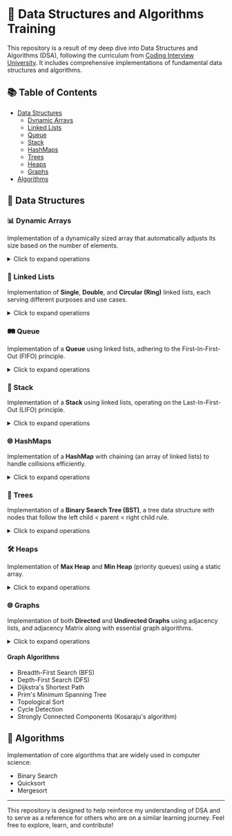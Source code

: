 # 🚀 Data Structures and Algorithms Training

This repository is a result of my deep dive into Data Structures and Algorithms (DSA), following the curriculum from [Coding Interview University](https://github.com/jwasham/coding-interview-university). It includes comprehensive implementations of fundamental data structures and algorithms.

## 📚 Table of Contents

- [Data Structures](#-data-structures)
  - [Dynamic Arrays](#-dynamic-arrays)
  - [Linked Lists](#-linked-lists)
  - [Queue](#%EF%B8%8F-queue)
  - [Stack](#-stack)
  - [HashMaps](#-hashmaps)
  - [Trees](#-trees)
  - [Heaps](#%EF%B8%8F-heaps)
  - [Graphs](#-graphs)
- [Algorithms](#-algorithms)

## 🧩 Data Structures

### 📊 Dynamic Arrays
Implementation of a dynamically sized array that automatically adjusts its size based on the number of elements.

<details>
<summary>Click to expand operations</summary>

- `void push(data, arr)`
- `void insertElement(data, index, arr)`
- `void removeElement(index, arr)`
- `void resizeArray(arr)`
- `void prepend(data, arr)`
- `int pop(arr)`
- `void swap(a, b)`
- `void quickSortArray(arr, low, high)`
- `int findElement(start, data, arr)`
- `void removeAllEqual(data, arr)`
</details>

### 🔗 Linked Lists
Implementation of **Single**, **Double**, and **Circular (Ring)** linked lists, each serving different purposes and use cases.

<details>
<summary>Click to expand operations</summary>

- `void addHeadNode(data)`
- `void addLastNode(data)`
- `int deleteNode(index)`
- `void reverseList()`
- `void swapNode(a,b)`
- `node *findNode(int)`
- `int insertNode(data, index)`
- `void printList()`
</details>

### 🛤️ Queue
Implementation of a **Queue** using linked lists, adhering to the First-In-First-Out (FIFO) principle.

<details>
<summary>Click to expand operations</summary>

- `void enqueue(data)`
- `int dequeue()`
- `int printqueue(index)`
</details>

### 🥞 Stack
Implementation of a **Stack** using linked lists, operating on the Last-In-First-Out (LIFO) principle.

<details>
<summary>Click to expand operations</summary>

- `void push(data)`
- `int pop()`
- `int printstack()`
- `void sortstack()`
- `int peekstack()`
</details>

### 🌐 HashMaps
Implementation of a **HashMap** with chaining (an array of linked lists) to handle collisions efficiently.

<details>
<summary>Click to expand operations</summary>

- `hash_table *createHashtable(int size)`
- `void add(table, key, data)`
- `int hash(key, size)`
- `node *find(table, key)`
- `void printTable(table)`
- `void delete(table, key)`
- `void destroy(table)`
</details>

### 🌳 Trees
Implementation of a **Binary Search Tree (BST)**, a tree data structure with nodes that follow the left child < parent < right child rule.

<details>
<summary>Click to expand operations</summary>

- `treeNode *insert(treeNode *node, int data)`
- `int getNodeCount(treeNode *node)`
- `bool searchInTree(treeNode *node, int data)`
- `int getHeight(treeNode *node)`
- `bool isValidBST(treeNode *node)`
- `treeNode *deleteValue(treeNode *node, int value)`
- `int getSuccessor(treeNode *node, int value)`

</details>

### 🛠️ Heaps

Implementation of **Max Heap** and **Min Heap** (priority queues) using a static array.

<details>

<summary>Click to expand operations</summary>

- `void insert(max_heap *Q, int value)`
- `void heapify_up(max_heap *Q, int i)`
- `int get_max(max_heap *heap)`
- `int get_min(min_heap *heap)`
- `int extract_max(max_heap *heap)`
- `void heapify_down(max_heap *heap, int parent)`
- `void remove_node(max_heap *heap, int i)`
- `void heapsort(int *arr, int size)`

</details>

### 🌐 Graphs

Implementation of both **Directed** and **Undirected Graphs** using adjacency lists, and adjacency Matrix along with essential graph algorithms.

<details>
<summary>Click to expand operations</summary>

- `Graph* createGraph(int vertices, bool isDirected)`
- `void addEdge(Graph* graph, int src, int dest, int weight)`
- `void removeEdge(Graph* graph, int src, int dest)`
- `void printGraph(Graph* graph)`
- `void BFS(Graph* graph, int startVertex)`
- `void DFS(Graph* graph, int startVertex)`
- `void DFSUtil(Graph* graph, int vertex, bool visited[])`
- `void dijkstra(Graph* graph, int src)`
- `void primMST(Graph* graph)`
- `void topologicalSort(Graph* graph)`
- `bool isCyclic(Graph* graph)`
- `void stronglyConnectedComponents(Graph* graph)`

</details>

#### Graph Algorithms

- Breadth-First Search (BFS)
- Depth-First Search (DFS)
- Dijkstra's Shortest Path
- Prim's Minimum Spanning Tree
- Topological Sort
- Cycle Detection
- Strongly Connected Components (Kosaraju's algorithm)

## 🧠 Algorithms

Implementation of core algorithms that are widely used in computer science:

- Binary Search
- Quicksort
- Mergesort

---

This repository is designed to help reinforce my understanding of DSA and to serve as a reference for others who are on a similar learning journey. Feel free to explore, learn, and contribute!
